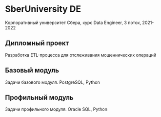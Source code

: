 # SberUniversity DE
Корпоративный университет Сбера, курс Data Engineer, 3 поток, 2021-2022

## Дипломный проект
Разработка ETL-процесса для отслеживания мошеннических операций

## Базовый модуль 
Задачи базового модуля. PostgreSQL, Python

## Профильный модуль
Задачи профильного модуля. Oracle SQL, Python
